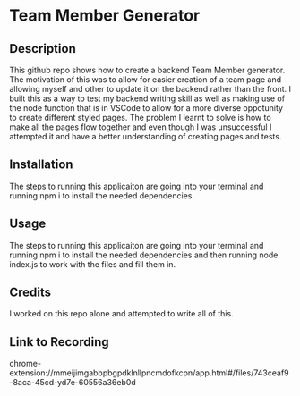 # Team Member Generator

## Description

This github repo shows how to create a backend Team Member generator. The motivation of this was to allow for easier creation of a team page and allowing myself and other to update it on the backend rather than the front. I built this as a way to test my backend writing skill as well as making use of the node function that is in VSCode to allow for a more diverse oppotunity to create different styled pages. The problem I learnt to solve is how to make all the pages flow together and even though I was unsuccessful I attempted it and have a better understanding of creating pages and tests.


## Installation

The steps to running this applicaiton are going into your terminal and running npm i to install the needed dependencies.

## Usage

The steps to running this applicaiton are going into your terminal and running npm i to install the needed dependencies and then running node index.js to work with the files and fill them in.


## Credits

I worked on this repo alone and attempted to write all of this.

## Link to Recording

chrome-extension://mmeijimgabbpbgpdklnllpncmdofkcpn/app.html#/files/743ceaf9-8aca-45cd-yd7e-60556a36eb0d
